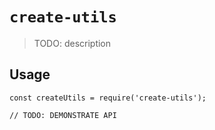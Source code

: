 # `create-utils`

> TODO: description

## Usage

```
const createUtils = require('create-utils');

// TODO: DEMONSTRATE API
```
